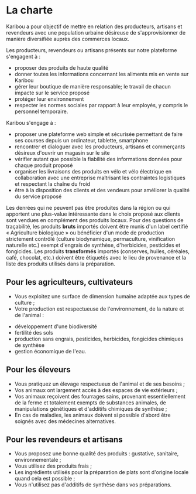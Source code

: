 # La charte

Karibou a pour objectif de mettre en relation des producteurs, artisans et revendeurs avec une population urbaine désireuse de s'approvisionner de manière diversifiée auprès des commerces locaux. 

Les producteurs, revendeurs ou artisans présents sur notre plateforme s'engagent à :

* proposer des produits de haute qualité
* donner toutes les informations concernant les aliments mis en vente sur 	Karibou
* gérer leur boutique de manière responsable; le travail de chacun impacte sur le service proposé
* protéger leur environnement
* respecter les normes sociales par rapport à leur employés, y compris le personnel temporaire.

Karibou s'engage à :
* proposer une plateforme web simple et sécurisée permettant de faire ses 	courses depuis un ordinateur, tablette, smartphone
* rencontrer et dialoguer avec les producteurs, artisans et commerçants désireux d'ouvrir un magasin sur le site
* vérifier autant que possible la fiabilité des informations données pour chaque produit proposé
* organiser les livraisons des produits en vélo et vélo électrique en collaboration avec une entreprise maîtrisant les contraintes logistiques et respectant la chaîne du froid
* être à la disposition des clients et des vendeurs pour améliorer la qualité du service proposé

Les denrées qui ne peuvent pas être produites dans la région ou qui apportent une plus-value intéressante dans le choix proposé aux clients sont vendues en complément des produits locaux. Pour des questions de traçabilité, les produits **bruts** importés doivent être munis d'un label certifié « Agriculture biologique » ou bénéficier d'un mode de production strictement contrôlé (culture biodynamique, permaculture, vinification naturelle etc.) exempt d'engrais de synthèse, d'herbicides, pesticides et fongicides. Les produits **transformés** importés (conserves, huiles, céréales, café, chocolat, etc.) doivent être étiquetés avec le lieu de provenance et la liste des produits utilisés dans la préparation.

## Pour les agriculteurs, cultivateurs
- Vous exploitez une surface de dimension humaine adaptée aux types de culture ;
- Votre production est respectueuse de l'environnement, de la nature et de l'animal :
* développement d'une biodiversité
* fertilité des sols
* production sans engrais, pesticides, herbicides, fongicides chimiques de 	synthèse	
* gestion économique de l'eau.

## Pour les éleveurs

- Vous pratiquez un élevage respectueux de l'animal et de ses besoins ;
- Vos animaux ont largement accès à des espaces de vie extérieurs ;
- Vos animaux reçoivent des fourrages sains, provenant essentiellement de la ferme et totalement exempts de substances animales, de manipulations génétiques et d'additifs chimiques de synthèse ;
- En cas de maladies, les animaux doivent si possible d'abord être soignés avec des médecines alternatives. 

## Pour les revendeurs et artisans

- Vous proposez une bonne qualité des produits : gustative, sanitaire, environnementale ;
- Vous utilisez des produits frais ;
- Les ingrédients utilisés pour la préparation de plats sont d'origine locale quand cela est possible ;
- Vous n'utilisez pas d'additifs de synthèse dans vos préparations.
